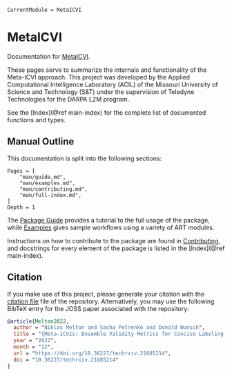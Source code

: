 ```@meta
CurrentModule = MetaICVI
```

# MetaICVI

Documentation for [MetaICVI](https://github.com/AP6YC/MetaICVI.jl).

These pages serve to summarize the internals and functionality of the Meta-ICVI approach.
This project was developed by the Applied Computational Intelligence Laboratory (ACIL) of the Missouri University of Science and Technology (S&T) under the supervision of Teledyne Technologies for the DARPA L2M program.

See the [Index](@ref main-index) for the complete list of documented functions and types.

## Manual Outline

This documentation is split into the following sections:

```@contents
Pages = [
    "man/guide.md",
    "man/examples.md",
    "man/contributing.md",
    "man/full-index.md",
]
Depth = 1
```

The [Package Guide](@ref) provides a tutorial to the full usage of the package, while [Examples](@ref) gives sample workflows using a variety of ART modules.

Instructions on how to contribute to the package are found in [Contributing](@ref), and docstrings for every element of the package is listed in the [Index](@ref main-index).

## Citation

If you make use of this project, please generate your citation with the [citation file](../CITATION.cff) file of the repository.
Alternatively, you may use the following BibTeX entry for the JOSS paper associated with the repository:

```bibtex
@article{Melton2022,
  author = "Niklas Melton and Sasha Petrenko and Donald Wunsch",
  title = "{Meta-iCVIs: Ensemble Validity Metrics for Concise Labeling of Correct, Under- or Over-Partitioning in Streaming Clustering}",
  year = "2022",
  month = "12",
  url = "https://doi.org/10.36227/techrxiv.21685214",
  doi = "10.36227/techrxiv.21685214"
}
```
